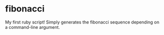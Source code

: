 # fibonacci
My first ruby script! Simply generates the fibonacci sequence depending on a command-line argument.
